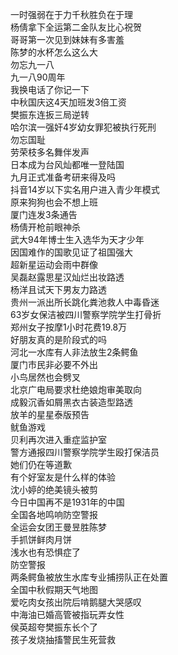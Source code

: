 一时强弱在于力千秋胜负在于理  
杨倩拿下全运第二金队友比心祝贺  
哥哥第一次见到妹妹有多害羞  
陈梦的水杯怎么这么大  
勿忘九一八  
九一八90周年  
我换电话了你记一下  
中秋国庆这4天加班发3倍工资  
樊振东连扳三局逆转  
哈尔滨一强奸4岁幼女罪犯被执行死刑  
勿忘国耻  
劳荣枝多名舞伴发声  
日本成为台风灿都唯一登陆国  
九月正式准备考研来得及吗  
抖音14岁以下实名用户进入青少年模式  
原来狗狗也会不想上班  
厦门连发3条通告  
杨倩开枪前眼神杀  
武大94年博士生入选华为天才少年  
因国难作的国歌见证了祖国强大  
超新星运动会雨中群像  
吴磊赵露思星汉灿烂出妆路透  
杨洋且试天下男友力路透  
贵州一派出所长跳化粪池救人中毒昏迷  
63岁女保洁被四川警察学院学生打骨折  
郑州女子按摩1小时花费19.8万  
好朋友真的是阶段式的吗  
河北一水库有人非法放生2条鳄鱼  
厦门市民非必要不外出  
小鸟居然也会劈叉  
北京广电局要求杜绝娘炮审美取向  
成毅沉香如屑黑衣古装造型路透  
放羊的星星泰版预告  
鱿鱼游戏  
贝利再次进入重症监护室  
警方通报四川警察学院学生殴打保洁员  
她们仍在等道歉  
有个好室友是什么样的体验  
沈小婷的绝美镜头被剪  
今日中国再不是1931年的中国  
全国各地鸣响防空警报  
全运会女团王曼昱胜陈梦  
手抓饼鲜肉月饼  
浅水也有恐惧症了  
防空警报  
两条鳄鱼被放生水库专业捕捞队正在处置  
全国中秋假期天气地图  
爱吃肉女孩出院后啃鹅腿大哭感叹  
中海油已婚高管被指玩弄女性  
侯英超夸樊振东长个了  
孩子发烧抽搐警民生死营救  
